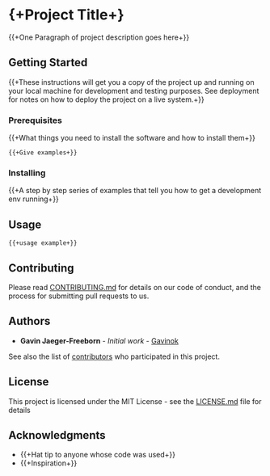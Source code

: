 # {+Project Title+}

{{+One Paragraph of project description goes here+}}

## Getting Started

{{+These instructions will get you a copy of the project up and running on your local machine for development and testing purposes. See deployment for notes on how to deploy the project on a live system.+}}

### Prerequisites

{{+What things you need to install the software and how to install them+}}

```
{{+Give examples+}}
```

### Installing

{{+A step by step series of examples that tell you how to get a development env running+}}

## Usage

```
{{+usage example+}}
```

## Contributing

Please read [CONTRIBUTING.md](https://github.com/your/project/contributing.md) for details on our code of conduct, and the process for submitting pull requests to us.

## Authors

* **Gavin Jaeger-Freeborn** - *Initial work* - [Gavinok](https://github.com/Gavinok)

See also the list of [contributors](https://github.com/your/project/contributors) who participated in this project.

## License

This project is licensed under the MIT License - see the [LICENSE.md](LICENSE.md) file for details

## Acknowledgments

* {{+Hat tip to anyone whose code was used+}}
* {{+Inspiration+}}
